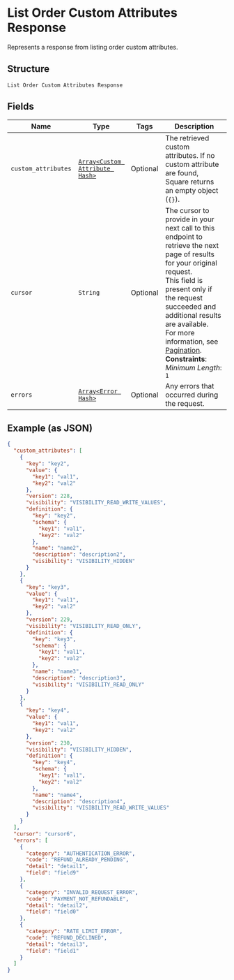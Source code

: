 
# List Order Custom Attributes Response

Represents a response from listing order custom attributes.

## Structure

`List Order Custom Attributes Response`

## Fields

| Name | Type | Tags | Description |
|  --- | --- | --- | --- |
| `custom_attributes` | [`Array<Custom Attribute Hash>`](../../doc/models/custom-attribute.md) | Optional | The retrieved custom attributes. If no custom attribute are found, Square returns an empty object (`{}`). |
| `cursor` | `String` | Optional | The cursor to provide in your next call to this endpoint to retrieve the next page of results for your original request.<br>This field is present only if the request succeeded and additional results are available.<br>For more information, see [Pagination](https://developer.squareup.com/docs/working-with-apis/pagination).<br>**Constraints**: *Minimum Length*: `1` |
| `errors` | [`Array<Error Hash>`](../../doc/models/error.md) | Optional | Any errors that occurred during the request. |

## Example (as JSON)

```json
{
  "custom_attributes": [
    {
      "key": "key2",
      "value": {
        "key1": "val1",
        "key2": "val2"
      },
      "version": 228,
      "visibility": "VISIBILITY_READ_WRITE_VALUES",
      "definition": {
        "key": "key2",
        "schema": {
          "key1": "val1",
          "key2": "val2"
        },
        "name": "name2",
        "description": "description2",
        "visibility": "VISIBILITY_HIDDEN"
      }
    },
    {
      "key": "key3",
      "value": {
        "key1": "val1",
        "key2": "val2"
      },
      "version": 229,
      "visibility": "VISIBILITY_READ_ONLY",
      "definition": {
        "key": "key3",
        "schema": {
          "key1": "val1",
          "key2": "val2"
        },
        "name": "name3",
        "description": "description3",
        "visibility": "VISIBILITY_READ_ONLY"
      }
    },
    {
      "key": "key4",
      "value": {
        "key1": "val1",
        "key2": "val2"
      },
      "version": 230,
      "visibility": "VISIBILITY_HIDDEN",
      "definition": {
        "key": "key4",
        "schema": {
          "key1": "val1",
          "key2": "val2"
        },
        "name": "name4",
        "description": "description4",
        "visibility": "VISIBILITY_READ_WRITE_VALUES"
      }
    }
  ],
  "cursor": "cursor6",
  "errors": [
    {
      "category": "AUTHENTICATION_ERROR",
      "code": "REFUND_ALREADY_PENDING",
      "detail": "detail1",
      "field": "field9"
    },
    {
      "category": "INVALID_REQUEST_ERROR",
      "code": "PAYMENT_NOT_REFUNDABLE",
      "detail": "detail2",
      "field": "field0"
    },
    {
      "category": "RATE_LIMIT_ERROR",
      "code": "REFUND_DECLINED",
      "detail": "detail3",
      "field": "field1"
    }
  ]
}
```

